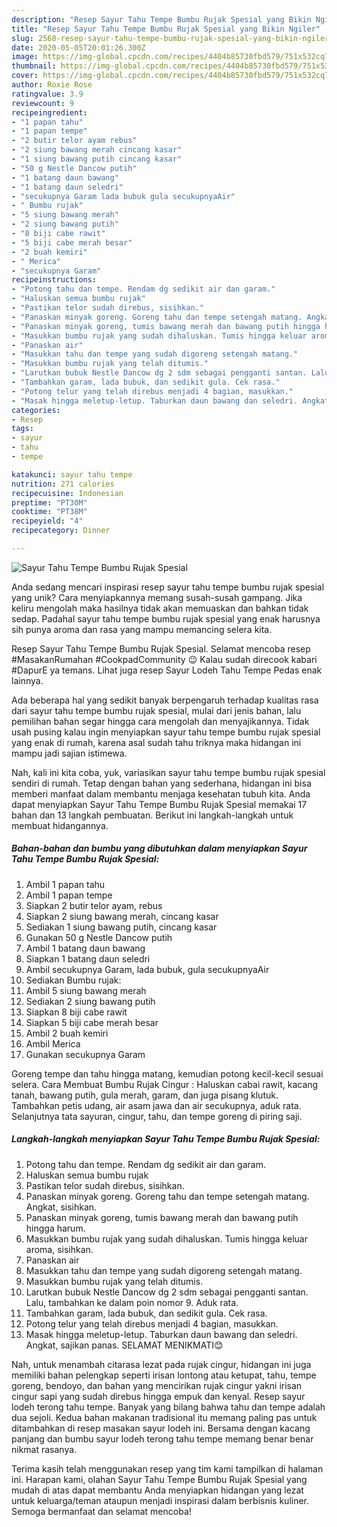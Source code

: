 ```yaml
---
description: "Resep Sayur Tahu Tempe Bumbu Rujak Spesial yang Bikin Ngiler"
title: "Resep Sayur Tahu Tempe Bumbu Rujak Spesial yang Bikin Ngiler"
slug: 2568-resep-sayur-tahu-tempe-bumbu-rujak-spesial-yang-bikin-ngiler
date: 2020-05-05T20:01:26.300Z
image: https://img-global.cpcdn.com/recipes/4404b85730fbd579/751x532cq70/sayur-tahu-tempe-bumbu-rujak-spesial-foto-resep-utama.jpg
thumbnail: https://img-global.cpcdn.com/recipes/4404b85730fbd579/751x532cq70/sayur-tahu-tempe-bumbu-rujak-spesial-foto-resep-utama.jpg
cover: https://img-global.cpcdn.com/recipes/4404b85730fbd579/751x532cq70/sayur-tahu-tempe-bumbu-rujak-spesial-foto-resep-utama.jpg
author: Roxie Rose
ratingvalue: 3.9
reviewcount: 9
recipeingredient:
- "1 papan tahu"
- "1 papan tempe"
- "2 butir telor ayam rebus"
- "2 siung bawang merah cincang kasar"
- "1 siung bawang putih cincang kasar"
- "50 g Nestle Dancow putih"
- "1 batang daun bawang"
- "1 batang daun seledri"
- "secukupnya Garam lada bubuk gula secukupnyaAir"
- " Bumbu rujak"
- "5 siung bawang merah"
- "2 siung bawang putih"
- "8 biji cabe rawit"
- "5 biji cabe merah besar"
- "2 buah kemiri"
- " Merica"
- "secukupnya Garam"
recipeinstructions:
- "Potong tahu dan tempe. Rendam dg sedikit air dan garam."
- "Haluskan semua bumbu rujak"
- "Pastikan telor sudah direbus, sisihkan."
- "Panaskan minyak goreng. Goreng tahu dan tempe setengah matang. Angkat, sisihkan."
- "Panaskan minyak goreng, tumis bawang merah dan bawang putih hingga harum."
- "Masukkan bumbu rujak yang sudah dihaluskan. Tumis hingga keluar aroma, sisihkan."
- "Panaskan air"
- "Masukkan tahu dan tempe yang sudah digoreng setengah matang."
- "Masukkan bumbu rujak yang telah ditumis."
- "Larutkan bubuk Nestle Dancow dg 2 sdm sebagai pengganti santan. Lalu, tambahkan ke dalam poin nomor 9. Aduk rata."
- "Tambahkan garam, lada bubuk, dan sedikit gula. Cek rasa."
- "Potong telur yang telah direbus menjadi 4 bagian, masukkan."
- "Masak hingga meletup-letup. Taburkan daun bawang dan seledri. Angkat, sajikan panas. SELAMAT MENIKMATI😊"
categories:
- Resep
tags:
- sayur
- tahu
- tempe

katakunci: sayur tahu tempe 
nutrition: 271 calories
recipecuisine: Indonesian
preptime: "PT30M"
cooktime: "PT38M"
recipeyield: "4"
recipecategory: Dinner

---
```



![Sayur Tahu Tempe Bumbu Rujak Spesial](https://img-global.cpcdn.com/recipes/4404b85730fbd579/751x532cq70/sayur-tahu-tempe-bumbu-rujak-spesial-foto-resep-utama.jpg)

Anda sedang mencari inspirasi resep sayur tahu tempe bumbu rujak spesial yang unik? Cara menyiapkannya memang susah-susah gampang. Jika keliru mengolah maka hasilnya tidak akan memuaskan dan bahkan tidak sedap. Padahal sayur tahu tempe bumbu rujak spesial yang enak harusnya sih punya aroma dan rasa yang mampu memancing selera kita.

Resep Sayur Tahu Tempe Bumbu Rujak Spesial. Selamat mencoba resep #MasakanRumahan #CookpadCommunity 😉 Kalau sudah direcook kabari #DapurE ya temans. Lihat juga resep Sayur Lodeh Tahu Tempe Pedas enak lainnya.

Ada beberapa hal yang sedikit banyak berpengaruh terhadap kualitas rasa dari sayur tahu tempe bumbu rujak spesial, mulai dari jenis bahan, lalu pemilihan bahan segar hingga cara mengolah dan menyajikannya. Tidak usah pusing kalau ingin menyiapkan sayur tahu tempe bumbu rujak spesial yang enak di rumah, karena asal sudah tahu triknya maka hidangan ini mampu jadi sajian istimewa.


Nah, kali ini kita coba, yuk, variasikan sayur tahu tempe bumbu rujak spesial sendiri di rumah. Tetap dengan bahan yang sederhana, hidangan ini bisa memberi manfaat dalam membantu menjaga kesehatan tubuh kita. Anda dapat menyiapkan Sayur Tahu Tempe Bumbu Rujak Spesial memakai 17 bahan dan 13 langkah pembuatan. Berikut ini langkah-langkah untuk membuat hidangannya.

<!--inarticleads1-->

##### Bahan-bahan dan bumbu yang dibutuhkan dalam menyiapkan Sayur Tahu Tempe Bumbu Rujak Spesial:

1. Ambil 1 papan tahu
1. Ambil 1 papan tempe
1. Siapkan 2 butir telor ayam, rebus
1. Siapkan 2 siung bawang merah, cincang kasar
1. Sediakan 1 siung bawang putih, cincang kasar
1. Gunakan 50 g Nestle Dancow putih
1. Ambil 1 batang daun bawang
1. Siapkan 1 batang daun seledri
1. Ambil secukupnya Garam, lada bubuk, gula secukupnyaAir
1. Sediakan  Bumbu rujak:
1. Ambil 5 siung bawang merah
1. Sediakan 2 siung bawang putih
1. Siapkan 8 biji cabe rawit
1. Siapkan 5 biji cabe merah besar
1. Ambil 2 buah kemiri
1. Ambil  Merica
1. Gunakan secukupnya Garam


Goreng tempe dan tahu hingga matang, kemudian potong kecil-kecil sesuai selera. Cara Membuat Bumbu Rujak Cingur : Haluskan cabai rawit, kacang tanah, bawang putih, gula merah, garam, dan juga pisang klutuk. Tambahkan petis udang, air asam jawa dan air secukupnya, aduk rata. Selanjutnya tata sayuran, cingur, tahu, dan tempe goreng di piring saji. 

<!--inarticleads2-->

##### Langkah-langkah menyiapkan Sayur Tahu Tempe Bumbu Rujak Spesial:

1. Potong tahu dan tempe. Rendam dg sedikit air dan garam.
1. Haluskan semua bumbu rujak
1. Pastikan telor sudah direbus, sisihkan.
1. Panaskan minyak goreng. Goreng tahu dan tempe setengah matang. Angkat, sisihkan.
1. Panaskan minyak goreng, tumis bawang merah dan bawang putih hingga harum.
1. Masukkan bumbu rujak yang sudah dihaluskan. Tumis hingga keluar aroma, sisihkan.
1. Panaskan air
1. Masukkan tahu dan tempe yang sudah digoreng setengah matang.
1. Masukkan bumbu rujak yang telah ditumis.
1. Larutkan bubuk Nestle Dancow dg 2 sdm sebagai pengganti santan. Lalu, tambahkan ke dalam poin nomor 9. Aduk rata.
1. Tambahkan garam, lada bubuk, dan sedikit gula. Cek rasa.
1. Potong telur yang telah direbus menjadi 4 bagian, masukkan.
1. Masak hingga meletup-letup. Taburkan daun bawang dan seledri. Angkat, sajikan panas. SELAMAT MENIKMATI😊


Nah, untuk menambah citarasa lezat pada rujak cingur, hidangan ini juga memiliki bahan pelengkap seperti irisan lontong atau ketupat, tahu, tempe goreng, bendoyo, dan bahan yang mencirikan rujak cingur yakni irisan cingur sapi yang sudah direbus hingga empuk dan kenyal. Resep sayur lodeh terong tahu tempe. Banyak yang bilang bahwa tahu dan tempe adalah dua sejoli. Kedua bahan makanan tradisional itu memang paling pas untuk ditambahkan di resep masakan sayur lodeh ini. Bersama dengan kacang panjang dan bumbu sayur lodeh terong tahu tempe memang benar benar nikmat rasanya. 

Terima kasih telah menggunakan resep yang tim kami tampilkan di halaman ini. Harapan kami, olahan Sayur Tahu Tempe Bumbu Rujak Spesial yang mudah di atas dapat membantu Anda menyiapkan hidangan yang lezat untuk keluarga/teman ataupun menjadi inspirasi dalam berbisnis kuliner. Semoga bermanfaat dan selamat mencoba!
